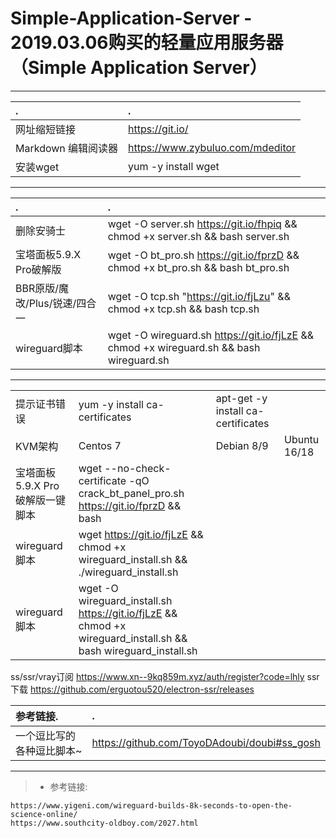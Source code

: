 # Simple-Application-Server - 2019.03.06购买的轻量应用服务器 （Simple Application Server）

---

|.|.|
| :--------   | :-----  | 
| 网址缩短链接     | https://git.io/ |
|  Markdown 编辑阅读器     | https://www.zybuluo.com/mdeditor |
| 安装wget        |   yum -y install wget  |


---

|.|.|
| :--------   | :-----  | 
|删除安骑士                      | wget -O server.sh https://git.io/fhpiq && chmod +x server.sh && bash server.sh|
| 宝塔面板5.9.X Pro破解版        | wget -O bt_pro.sh https://git.io/fprzD && chmod +x bt_pro.sh && bash bt_pro.sh |
|BBR原版/魔改/Plus/锐速/四合一   | wget -O tcp.sh "https://git.io/fjLzu" && chmod +x tcp.sh && bash tcp.sh|
|wireguard脚本                  | wget -O wireguard.sh https://git.io/fjLzE && chmod +x wireguard.sh && bash wireguard.sh |

---

| ||||
| --------   | :-----  | :----  |:----  |
| 提示证书错误     | yum -y install ca-certificates |   apt-get -y install ca-certificates     |
| KVM架构        |    Centos 7| Debian 8/9| Ubuntu 16/18  |
| 宝塔面板5.9.X Pro破解版一键脚本 | wget --no-check-certificate -qO crack_bt_panel_pro.sh https://git.io/fprzD && bash |
|wireguard脚本                  | wget https://git.io/fjLzE && chmod +x wireguard_install.sh && ./wireguard_install.sh |
|wireguard脚本                  | wget -O wireguard_install.sh https://git.io/fjLzE && chmod +x wireguard_install.sh && bash wireguard_install.sh |

ss/ssr/vray订阅
https://www.xn--9kq859m.xyz/auth/register?code=lhly
ssr下载
https://github.com/erguotou520/electron-ssr/releases


|参考链接.|.|
| :--------   | :-----  | 
|一个逗比写的各种逗比脚本~|https://github.com/ToyoDAdoubi/doubi#ss_gosh|

---
> * 参考链接:
```
https://www.yigeni.com/wireguard-builds-8k-seconds-to-open-the-science-online/
https://www.southcity-oldboy.com/2027.html

```
